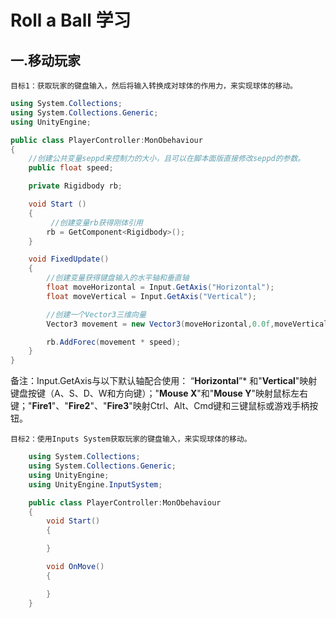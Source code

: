 # Roll a Ball 学习
## **一.移动玩家**
    目标1：获取玩家的键盘输入，然后将输入转换成对球体的作用力，来实现球体的移动。
```C#
using System.Collections;
using System.Collections.Generic;
using UnityEngine;

public class PlayerController:MonObehaviour
{
    //创建公共变量seppd来控制力的大小，且可以在脚本面版直接修改seppd的参数。
    public float speed;

    private Rigidbody rb;

    void Start ()
    {
         //创建变量rb获得刚体引用
        rb = GetComponent<Rigidbody>();
    }

    void FixedUpdate()
    {
        //创建变量获得键盘输入的水平轴和垂直轴
        float moveHorizontal = Input.GetAxis("Horizontal");
        float moveVertical = Input.GetAxis("Vertical");

        //创建一个Vector3三维向量
        Vector3 movement = new Vector3(moveHorizontal,0.0f,moveVertical);

        rb.AddForec(movement * speed);
    }
}

```
备注：Input.GetAxis与以下默认轴配合使用： “**Horizontal**”* 和"**Vertical**"映射键盘按键（A、S、D、W和方向键）；"**Mouse X**"和"**Mouse Y**"映射鼠标左右键；"**Fire1**"、"**Fire2**"、"**Fire3**"映射Ctrl、Alt、Cmd键和三键鼠标或游戏手柄按钮。

    目标2：使用Inputs System获取玩家的键盘输入，来实现球体的移动。
```C#
    using System.Collections;
    using System.Collections.Generic;
    using UnityEngine;
    using UnityEngine.InputSystem;

    public class PlayerController:MonObehaviour
    {
        void Start()
        {

        }

        void OnMove()
        {

        }
    }
 ```

